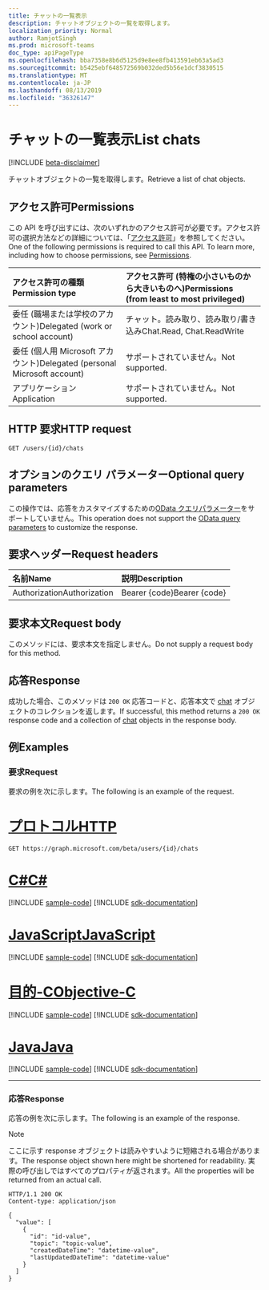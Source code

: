 ```yaml
---
title: チャットの一覧表示
description: チャットオブジェクトの一覧を取得します。
localization_priority: Normal
author: RamjotSingh
ms.prod: microsoft-teams
doc_type: apiPageType
ms.openlocfilehash: bba7358e8b6d5125d9e8ee8fb413591eb63a5ad3
ms.sourcegitcommit: b5425ebf648572569b032ded5b56e1dcf3830515
ms.translationtype: MT
ms.contentlocale: ja-JP
ms.lasthandoff: 08/13/2019
ms.locfileid: "36326147"
---
```

# <a name="list-chats"></a><span data-ttu-id="ba39e-103">チャットの一覧表示</span><span class="sxs-lookup"><span data-stu-id="ba39e-103">List chats</span></span>

[!INCLUDE [beta-disclaimer](../../includes/beta-disclaimer.md)]

<span data-ttu-id="ba39e-104">チャットオブジェクトの一覧を取得します。</span><span class="sxs-lookup"><span data-stu-id="ba39e-104">Retrieve a list of chat objects.</span></span>

## <a name="permissions"></a><span data-ttu-id="ba39e-105">アクセス許可</span><span class="sxs-lookup"><span data-stu-id="ba39e-105">Permissions</span></span>

<span data-ttu-id="ba39e-p101">この API を呼び出すには、次のいずれかのアクセス許可が必要です。アクセス許可の選択方法などの詳細については、「[アクセス許可](/graph/permissions-reference)」を参照してください。</span><span class="sxs-lookup"><span data-stu-id="ba39e-p101">One of the following permissions is required to call this API. To learn more, including how to choose permissions, see [Permissions](/graph/permissions-reference).</span></span>

| <span data-ttu-id="ba39e-108">アクセス許可の種類</span><span class="sxs-lookup"><span data-stu-id="ba39e-108">Permission type</span></span>                        | <span data-ttu-id="ba39e-109">アクセス許可 (特権の小さいものから大きいものへ)</span><span class="sxs-lookup"><span data-stu-id="ba39e-109">Permissions (from least to most privileged)</span></span> |
|:---------------------------------------|:--------------------------------------------|
| <span data-ttu-id="ba39e-110">委任 (職場または学校のアカウント)</span><span class="sxs-lookup"><span data-stu-id="ba39e-110">Delegated (work or school account)</span></span>     | <span data-ttu-id="ba39e-111">チャット。読み取り、読み取り/書き込み</span><span class="sxs-lookup"><span data-stu-id="ba39e-111">Chat.Read, Chat.ReadWrite</span></span> |
| <span data-ttu-id="ba39e-112">委任 (個人用 Microsoft アカウント)</span><span class="sxs-lookup"><span data-stu-id="ba39e-112">Delegated (personal Microsoft account)</span></span> | <span data-ttu-id="ba39e-113">サポートされていません。</span><span class="sxs-lookup"><span data-stu-id="ba39e-113">Not supported.</span></span> |
| <span data-ttu-id="ba39e-114">アプリケーション</span><span class="sxs-lookup"><span data-stu-id="ba39e-114">Application</span></span>                            | <span data-ttu-id="ba39e-115">サポートされていません。</span><span class="sxs-lookup"><span data-stu-id="ba39e-115">Not supported.</span></span> |

## <a name="http-request"></a><span data-ttu-id="ba39e-116">HTTP 要求</span><span class="sxs-lookup"><span data-stu-id="ba39e-116">HTTP request</span></span>

<!-- { "blockType": "ignored" } -->

```http
GET /users/{id}/chats
```

## <a name="optional-query-parameters"></a><span data-ttu-id="ba39e-117">オプションのクエリ パラメーター</span><span class="sxs-lookup"><span data-stu-id="ba39e-117">Optional query parameters</span></span>

<span data-ttu-id="ba39e-118">この操作では、応答をカスタマイズするための[OData クエリパラメーター](/graph/query-parameters)をサポートしていません。</span><span class="sxs-lookup"><span data-stu-id="ba39e-118">This operation does not support the [OData query parameters](/graph/query-parameters) to customize the response.</span></span>

## <a name="request-headers"></a><span data-ttu-id="ba39e-119">要求ヘッダー</span><span class="sxs-lookup"><span data-stu-id="ba39e-119">Request headers</span></span>

| <span data-ttu-id="ba39e-120">名前</span><span class="sxs-lookup"><span data-stu-id="ba39e-120">Name</span></span>      |<span data-ttu-id="ba39e-121">説明</span><span class="sxs-lookup"><span data-stu-id="ba39e-121">Description</span></span>|
|:----------|:----------|
| <span data-ttu-id="ba39e-122">Authorization</span><span class="sxs-lookup"><span data-stu-id="ba39e-122">Authorization</span></span> | <span data-ttu-id="ba39e-123">Bearer {code}</span><span class="sxs-lookup"><span data-stu-id="ba39e-123">Bearer {code}</span></span> |

## <a name="request-body"></a><span data-ttu-id="ba39e-124">要求本文</span><span class="sxs-lookup"><span data-stu-id="ba39e-124">Request body</span></span>

<span data-ttu-id="ba39e-125">このメソッドには、要求本文を指定しません。</span><span class="sxs-lookup"><span data-stu-id="ba39e-125">Do not supply a request body for this method.</span></span>

## <a name="response"></a><span data-ttu-id="ba39e-126">応答</span><span class="sxs-lookup"><span data-stu-id="ba39e-126">Response</span></span>

<span data-ttu-id="ba39e-127">成功した場合、このメソッドは `200 OK` 応答コードと、応答本文で [chat](../resources/chat.md) オブジェクトのコレクションを返します。</span><span class="sxs-lookup"><span data-stu-id="ba39e-127">If successful, this method returns a `200 OK` response code and a collection of [chat](../resources/chat.md) objects in the response body.</span></span>

## <a name="examples"></a><span data-ttu-id="ba39e-128">例</span><span class="sxs-lookup"><span data-stu-id="ba39e-128">Examples</span></span>

### <a name="request"></a><span data-ttu-id="ba39e-129">要求</span><span class="sxs-lookup"><span data-stu-id="ba39e-129">Request</span></span>

<span data-ttu-id="ba39e-130">要求の例を次に示します。</span><span class="sxs-lookup"><span data-stu-id="ba39e-130">The following is an example of the request.</span></span>

# <a name="httptabhttp"></a>[<span data-ttu-id="ba39e-131">プロトコル</span><span class="sxs-lookup"><span data-stu-id="ba39e-131">HTTP</span></span>](#tab/http)
<!-- {
  "blockType": "request",
  "name": "get_chats"
}-->

```http
GET https://graph.microsoft.com/beta/users/{id}/chats
```
# <a name="ctabcsharp"></a>[<span data-ttu-id="ba39e-132">C#</span><span class="sxs-lookup"><span data-stu-id="ba39e-132">C#</span></span>](#tab/csharp)
[!INCLUDE [sample-code](../includes/snippets/csharp/get-chats-csharp-snippets.md)]
[!INCLUDE [sdk-documentation](../includes/snippets/snippets-sdk-documentation-link.md)]

# <a name="javascripttabjavascript"></a>[<span data-ttu-id="ba39e-133">JavaScript</span><span class="sxs-lookup"><span data-stu-id="ba39e-133">JavaScript</span></span>](#tab/javascript)
[!INCLUDE [sample-code](../includes/snippets/javascript/get-chats-javascript-snippets.md)]
[!INCLUDE [sdk-documentation](../includes/snippets/snippets-sdk-documentation-link.md)]

# <a name="objective-ctabobjc"></a>[<span data-ttu-id="ba39e-134">目的-C</span><span class="sxs-lookup"><span data-stu-id="ba39e-134">Objective-C</span></span>](#tab/objc)
[!INCLUDE [sample-code](../includes/snippets/objc/get-chats-objc-snippets.md)]
[!INCLUDE [sdk-documentation](../includes/snippets/snippets-sdk-documentation-link.md)]

# <a name="javatabjava"></a>[<span data-ttu-id="ba39e-135">Java</span><span class="sxs-lookup"><span data-stu-id="ba39e-135">Java</span></span>](#tab/java)
[!INCLUDE [sample-code](../includes/snippets/java/get-chats-java-snippets.md)]
[!INCLUDE [sdk-documentation](../includes/snippets/snippets-sdk-documentation-link.md)]

---


### <a name="response"></a><span data-ttu-id="ba39e-136">応答</span><span class="sxs-lookup"><span data-stu-id="ba39e-136">Response</span></span>

<span data-ttu-id="ba39e-137">応答の例を次に示します。</span><span class="sxs-lookup"><span data-stu-id="ba39e-137">The following is an example of the response.</span></span>

> [!NOTE]
> <span data-ttu-id="ba39e-138">ここに示す response オブジェクトは読みやすいように短縮される場合があります。</span><span class="sxs-lookup"><span data-stu-id="ba39e-138">The response object shown here might be shortened for readability.</span></span> <span data-ttu-id="ba39e-139">実際の呼び出しではすべてのプロパティが返されます。</span><span class="sxs-lookup"><span data-stu-id="ba39e-139">All the properties will be returned from an actual call.</span></span>

<!-- {
  "blockType": "response",
  "truncated": true,
  "@odata.type": "microsoft.graph.chat",
  "isCollection": true
} -->

```http
HTTP/1.1 200 OK
Content-type: application/json

{
  "value": [
    {
      "id": "id-value",
      "topic": "topic-value",
      "createdDateTime": "datetime-value",
      "lastUpdatedDateTime": "datetime-value"
    }
  ]
}
```

<!-- uuid: 16cd6b66-4b1a-43a1-adaf-3a886856ed98
2019-02-04 14:57:30 UTC -->
<!-- {
  "type": "#page.annotation",
  "description": "List chats",
  "keywords": "",
  "section": "documentation",
  "tocPath": "",
  "suppressions": [
  ]
}-->
